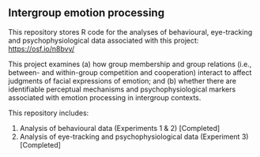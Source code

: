 ## Intergroup emotion processing

This repository stores R code for the analyses of behavioural, eye-tracking and psychophysiological data associated with this project: https://osf.io/n8bvy/

This project examines (a) how group membership and group relations (i.e., between- and within-group competition and cooperation) interact to affect judgments of facial expressions of emotion; and (b) whether there are identifiable perceptual mechanisms and psychophysiological markers associated with emotion processing in intergroup contexts.

This repository includes:
1) Analysis of behavioural data (Experiments 1 & 2) [Completed]
2) Analysis of eye-tracking and psychophysiological data (Experiment 3) [Completed]
